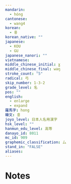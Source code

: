 ```yaml
---
mandarin:
  - hóng
cantonese:
  - wang4
korean:
  - 홍
korean_native: ""
japanese:
  - KOU
  - GU
japanese_nanori: ""
vietnamese:
middle_chinese_initial: ɣ
middle_chinese_final: wəŋ
stroke_count: "5"
radical: 弓
skip_number: 1-3-2
grade_level: 名
pos: ""
english:
  - enlarge
  - expand
羅馬字: hong
韓文: 홍
joyo_level: 日本人名用漢字
hsk_level: ""
hanmun_edu_level: 高等
danayo_id: 8011
mc_id: 909
graphemic_classification: 厶
stand_in: "FALSE"
aliases:
---
```


# Notes
